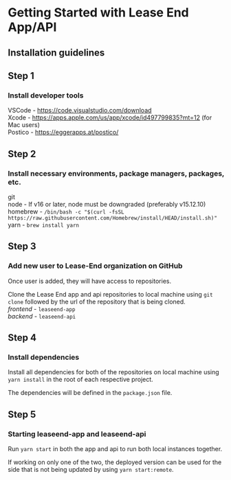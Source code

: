 # Getting Started with Lease End App/API

## Installation guidelines

## Step 1

### Install developer tools

VSCode - https://code.visualstudio.com/download  
Xcode - https://apps.apple.com/us/app/xcode/id497799835?mt=12 (for Mac users)  
Postico - https://eggerapps.at/postico/

## Step 2

### Install  necessary environments, package managers, packages, etc.

git  
node - If v16 or later, node must be downgraded (preferably v15.12.10)  
homebrew - `/bin/bash -c "$(curl -fsSL https://raw.githubusercontent.com/Homebrew/install/HEAD/install.sh)"`  
yarn - `brew install yarn`

## Step 3

### Add new user to Lease-End organization on GitHub

Once user is added, they will have access to repositories.

Clone the Lease End app and api repositories to local machine using `git clone` followed by the url of the repository that is being cloned.  
_frontend_ - `leaseend-app`  
_backend_ - `leaseend-api`

## Step 4

### Install dependencies

Install all dependencies for both of the repositories on local machine using `yarn install` in the root of each respective project.

The dependencies will be defined in the `package.json` file.

## Step 5

### Starting leaseend-app and leaseend-api

Run `yarn start` in both the app and api to run both local instances together.

If working on only one of the two, the deployed version can be used for the side that is not being updated by using `yarn start:remote`.